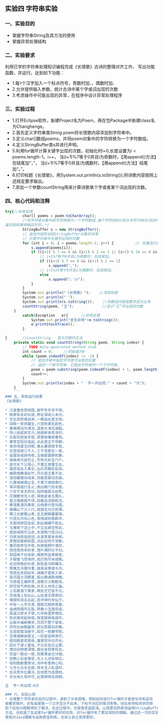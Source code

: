 
## 实验四 字符串实验
### 一、实验目的
* 掌握字符串String及其方法的使用
* 掌握异常处理结构

### 二、实验要求
利用已学的字符串处理知识编程完成《长恨歌》古诗的整理对齐工作，
写出功能函数，并运行。达到如下功能：

* 1.每`7`个汉字加入一个标点符号，奇数时加`，`，偶数时加`。`
* 2.允许提供输入参数，统计古诗中某个字或词出现的次数
* 3.考虑操作中可能出现的异常，在程序中设计异常处理程序

### 三、实验过程
* 1.打开Eclipse软件，新建Project名为Poem，再在包Package中新建class名为Changhenge。
* 2.首先定义字符串类String poem将长恨歌内容添加到字符串中。
* 3.定义char[]数组poems，并将poem对象中的字符转换为一个字符数组。
* 4.定义StringBuffer类s并进行声明。
* 5.利用for循环计算关键字出现的次数，初始化时i=0,长度设置为i < poems.length-1，i++，
当(i+1)%7等于0并且i为奇数时，【用append()方法】在结尾加“，”， 
当(i+1)%7等于0并且i为偶数时，【用append()方法】结尾加“。”。
* 6.打印标题《长恨歌》，用System.out.println(s.toString());将诗歌内容按照上述规定要求输出。
* 7.添加一个参数countString用来计算诗歌某个字或者某个词出现的次数。

### 四、核心代码和注释
```javascript
try{//异常处理
		char[] poems = poem.toCharArray();	
		/*将字符串对象中的字符转换为一个字符数组,每个字符的ASC码与字符T的ASC码进行二进制异或运算。
最后把结果转换回字符。*/
		StringBuffer s = new StringBuffer();
		// 追加内容到当前StringBuffer对象的末尾
        // 计算字符串中关键字出现的次数	
        for (int i = 0; i < poems.length-1; i++) {			// 在被选元素的结尾插入符号
			s.append(poems[i]);
			if ((i+1) % 7 == 0 && (i+1) % 2 == 1 || (i+1) % 14 == 0 && (i+1) % 2 == 0) {
				// i+1%7等于0并且i为奇数时，在结尾加，
				if ((i+1) % 7 == 0 && (i+1) % 2 == 1)
					s.append(",");
				// i+1%14等于0并且i为偶数时，在结尾加。
				else 
					s.append("。\n");
			}
		}
		System.out.println("《长恨歌》");    //添加标题
		System.out.println(" ");
		System.out.println(s.toString());    //将数组内容按要求显示出来
		countString(poem, "王");             //显示“王”字出现的次数
	}
		catch(Exception   e){      //异常处理
			System.out.print("发生异常"+e.toString());
			e.printStackTrace();
		}
	
}       //countString   显示次数的方法
	private static void countString(String poem, String index) {
		// TODO Auto-generated method stub
		int count = 0;     //初始值为0
		while (poem.indexOf(index) != -1) {
			// 查找字串中指定字符首次出现的位置
			// 返回一个新字符串，它是此字符串的一个子字符串。
			poem = poem.substring(poem.indexOf(index) + 1, poem.length());
			count++;
		}
		System.out.println(index + "  字一共出现:" + count + "次");     
	}
    ```
### 五、系统运行结果
《长恨歌》
 
* 汉皇重色思倾国,御宇多年求不得。
* 杨家有女初长成,养在深闺人未识。
* 天生丽质难自弃,一朝选在君王侧。
* 回眸一笑百媚生,六宫粉黛无颜色。
* 春寒赐浴华清池,温泉水滑洗凝脂。
* 侍儿扶起娇无力,始是新承恩泽时。
* 云鬓花颜金步摇,芙蓉帐暖度春宵。
* 春宵苦短日高起,从此君王不早朝。
* 承欢侍宴无闲暇,春从春游夜专夜。
* 后宫佳丽三千人,三千宠爱在一身。
* 金屋妆成娇侍夜,玉楼宴罢醉和春。
* 姊妹弟兄皆列土,可怜光彩生门户。
* 遂令天下父母心,不重生男重生女。
* 骊宫高处入青云,仙乐风飘处处闻。
* 缓歌慢舞凝丝竹,尽日君王看不足。
* 渔阳鼙鼓动地来,惊破霓裳羽衣曲。
* 九重城阙烟尘生,千乘万骑西南行。
* 翠华摇摇行复止,西出都门百余里。
* 六军不发无奈何,宛转蛾眉马前死。
* 花钿委地无人收,翠翘金雀玉搔头。
* 君王掩面救不得,回看血泪相和流。
* 黄埃散漫风萧索,云栈萦纡登剑阁。
* 峨嵋山下少人行,旌旗无光日色薄。
* 蜀江水碧蜀山青,圣主朝朝暮暮情。
* 行宫见月伤心色,夜雨闻铃肠断声。
* 天旋地转回龙驭,到此踌躇不能去。
* 马嵬坡下泥土中,不见玉颜空死处。
* 君臣相顾尽沾衣,东望都门信马归。
* 归来池苑皆依旧,太液芙蓉未央柳。
* 芙蓉如面柳如眉,对此如何不泪垂。
* 春风桃李花开夜,秋雨梧桐叶落时。
* 西宫南苑多秋草,落叶满阶红不扫。
* 梨园弟子白发新,椒房阿监青娥老。
* 夕殿萤飞思悄然,孤灯挑尽未成眠。
* 迟迟钟鼓初长夜,耿耿星河欲曙天。
* 鸳鸯瓦冷霜华重,翡翠衾寒谁与共。
* 悠悠生死别经年,魂魄不曾来入梦。
* 临邛道士鸿都客,能以精诚致魂魄。
* 为感君王辗转思,遂教方士殷勤觅。
* 排空驭气奔如电,升天入地求之遍。
* 上穷碧落下黄泉,两处茫茫皆不见。
* 忽闻海上有仙山,山在虚无缥渺间。
* 楼阁玲珑五云起,其中绰约多仙子。
* 中有一人字太真,雪肤花貌参差是。
* 金阙西厢叩玉扃,转教小玉报双成。
* 闻道汉家天子使,九华帐里梦魂惊。
* 揽衣推枕起徘徊,珠箔银屏迤逦开。
* 云鬓半偏新睡觉,花冠不整下堂来。
* 风吹仙袂飘飖举,犹似霓裳羽衣舞。
* 玉容寂寞泪阑干,梨花一枝春带雨。
* 含情凝睇谢君王,一别音容两渺茫。
* 昭阳殿里恩爱绝,蓬莱宫中日月长。
* 回头下望人寰处,不见长安见尘雾。
* 惟将旧物表深情,钿合金钗寄将去。
* 钗留一股合一扇,钗擘黄金合分钿。
* 但教心似金钿坚,天上人间会相见。
* 临别殷勤重寄词,词中有誓两心知。
* 七月七日长生殿,夜半无人私语时。
* 在天愿作比翼鸟,在地愿为连理枝。
* 天长地久有时尽,此恨绵绵无绝期。
  
王  字一共出现:6次

### 六、实验心得
* 在做整个字符串实验的过程中，遇到了许多困难，例如如何进行for循环才能使句号和逗号
按要求隔开。还有就是第一个汉字显示不出来，下标不对应的情况等等。但在老师和同学的帮
助下这些问题都得到了解决，在这过程中，也使我受益匪浅。让我更加熟练地运用StringBuffer
方法。也知道了在这里for循环更好的优势，对for循环有了更加深刻的理解。通过这一次的实验
使我对Java理解与运用更佳熟练。也会让自己变得更好。
